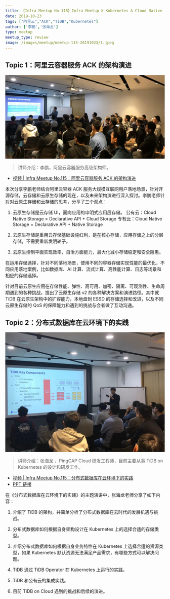 ```yaml
---
title: 【Infra Meetup No.115】Infra Meetup X Kubernetes & Cloud Native Meetup
date: 2019-10-23
tags: ["阿里云","ACK","TiDB","Kubernetes"]
author: ['李鹏','张海龙']
type: meetup
meetup_type: review
image: /images/meetup/meetup-115-20191023/1.jpeg
---
```


## Topic 1：阿里云容器服务 ACK 的架构演进

![李鹏-阿里云](media/meetup-115-20191023/1.jpeg)

>讲师介绍：李鹏，阿里云容器服务高级架构师。

+ [视频 | Infra Meetup No.115：阿里云容器服务 ACK 的架构演进](https://www.bilibili.com/video/av73921805/?p=1)

本次分享李鹏老师结合阿里云容器 ACK 服务大规模互联网用户落地场景，针对开源存储，云存储和云原生存储的现在，以及未来架构演进行深入探讨。李鹏老师针对对云原生存储和云存储的思考，分享了三个观点：

1. 云原生存储是云存储 UI，面向应用的申明式应用层存储。
公有云：Cloud Native Storage = Declarative API + Cloud Storage
专有云：Cloud Native Storage = Declarative API + Native Storage

2. 云原生存储是重用云存储基础设施红利，是在核心存储，应用存储之上的分层存储，不需要重新发明轮子。

3. 云原生控制平面实现效率，自治方面能力，最大化减小存储稳定和安全隐患。

在运用存储选择，针对不同落地场景，使用不同的容器存储实现性能的最优化，不同应用落地案例，比如数据库、AI 计算、流式计算、高性能计算、日志等场景和相应的存储选择。

针对目前云原生应用在存储性能、弹性、高可用、加密、隔离、可观测性、生命周期遇到的各种挑战，提出了云原生存储 v2 的各种解决方案和演进路径。其中就 TiDB 在云原生架构中的扩容能力，本地盘到 ESSD 的存储选择和改进，以及不同云原生存储的 QoS 的保障能力和遇到的挑战与会者做了互动沟通。

## Topic 2：分布式数据库在云环境下的实践

![张海龙-PingCAP](media/meetup-115-20191023/2.jpeg)

>讲师介绍：张海龙 ，PingCAP Cloud 研发工程师，目前主要从事 TiDB on Kubernetes 的设计和研发工作。

+ [视频 | Infra Meetup No.115：分布式数据库在云环境下的实践](https://www.bilibili.com/video/av73921805/?p=2)
+ [PPT 链接](https://github.com/pingcap/presentations/blob/master/Infra-Meetup/Infra-Meetup-115-zhanghailong-%E5%88%86%E5%B8%83%E5%BC%8F%E6%95%B0%E6%8D%AE%E5%BA%93%E5%9C%A8%E4%BA%91%E7%8E%AF%E5%A2%83%E4%B8%8B%E7%9A%84%E5%AE%9E%E8%B7%B5.pdf)

在《分布式数据库在云环境下的实践》的主题演讲中，张海龙老师分享了如下内容：

1. 介绍了 TiDB 的架构，并简单分析了分布式数据库在云时代的发展机遇与挑战。

2. 分布式数据库如何根据自身架构设计在 Kubernetes 上的选择合适的存储类型。

3. 介绍分布式数据库如何根据自身业务特性在 Kubernetes 上选择合适的资源类型，如果 Kubernetes 默认资源无法满足产品需求，有哪些方式可以解决问题。

4. TiDB 通过 TiDB Operator 在 Kubernetes 上运行的实践。

5. TiDB 和公有云的集成实践。

6. 目前 TiDB on Cloud 遇到的挑战和后续的演进。
